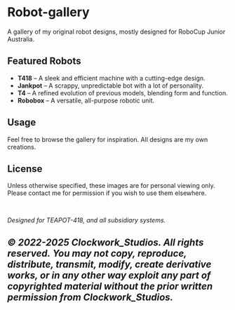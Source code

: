 # Robot-gallery
A gallery of my original robot designs, mostly designed for RoboCup Junior Australia.

## Featured Robots  
- **T418** – A sleek and efficient machine with a cutting-edge design.  
- **Jankpot** – A scrappy, unpredictable bot with a lot of personality.  
- **T4** – A refined evolution of previous models, blending form and function.  
- **Robobox** – A versatile, all-purpose robotic unit.  

## Usage  
Feel free to browse the gallery for inspiration. All designs are my own creations.  

## License  
Unless otherwise specified, these images are for personal viewing only. Please contact me for permission if you wish to use them elsewhere.  

&nbsp;
&nbsp;
&nbsp;
&nbsp;
&nbsp;
&nbsp;

*Designed for TEAPOT-418, and all subsidiary systems.*

*© 2022-2025 Clockwork_Studios. All rights reserved.*
*You may not copy, reproduce, distribute, transmit, modify, create derivative works, or in any other way exploit any part of copyrighted material without the prior written permission from Clockwork_Studios.*
---
